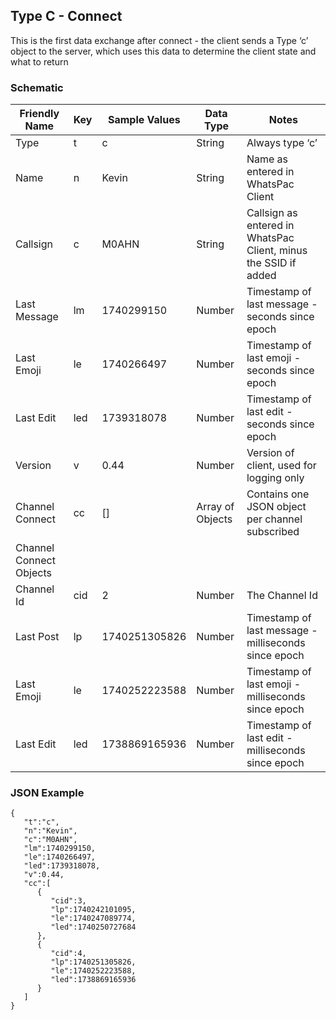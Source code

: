 ## Type C - Connect
This is the first data exchange after connect - the client sends a Type ‘c’ object to the server, which uses this data to determine the client state and what to return
### Schematic
|Friendly Name|Key|Sample Values|Data Type|Notes|
| -------- | ------- | -------- | ------- | ------- |
|Type|t|c|String|Always type ‘c’|
|Name|n|Kevin|String|Name as entered in WhatsPac Client|
|Callsign|c|M0AHN|String|Callsign as entered in WhatsPac Client, minus the SSID if added|
|Last Message|lm|1740299150|Number|Timestamp of last message - seconds since epoch|
|Last Emoji|le|1740266497|Number|Timestamp of last emoji - seconds since epoch|
|Last Edit|led|1739318078|Number|Timestamp of last edit - seconds since epoch|
|Version|v|0.44|Number|Version of client, used for logging only|
|Channel Connect|cc|[]|Array of Objects|Contains one JSON object per channel subscribed|
|Channel Connect Objects|
|Channel Id|cid|2|Number|The Channel Id|
|Last Post|lp|1740251305826|Number|Timestamp of last message - milliseconds since epoch|
|Last Emoji|le|1740252223588|Number|Timestamp of last emoji - milliseconds since epoch|
|Last Edit|led|1738869165936|Number|Timestamp of last edit - milliseconds since epoch|
### JSON Example
```
{
   "t":"c",
   "n":"Kevin",
   "c":"M0AHN",
   "lm":1740299150,
   "le":1740266497,
   "led":1739318078,
   "v":0.44,
   "cc":[
      {
         "cid":3,
         "lp":1740242101095,
         "le":1740247089774,
         "led":1740250727684
      },
      {
         "cid":4,
         "lp":1740251305826,
         "le":1740252223588,
         "led":1738869165936
      }
   ]
}

```
